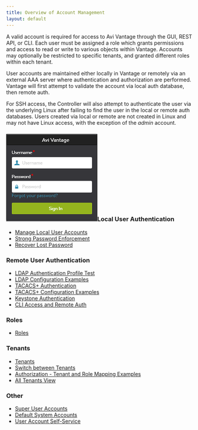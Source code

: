 ```yaml
---
title: Overview of Account Management
layout: default
---
```

A valid account is required for access to Avi Vantage through the GUI, REST API, or CLI. Each user must be assigned a role which grants permissions and access to read or write to various objects within Vantage. Accounts may optionally be restricted to specific tenants, and granted different roles within each tenant.

User accounts are maintained either locally in Vantage or remotely via an external AAA server where authentication and authorization are performed.  Vantage will first attempt to validate the account via local auth database, then remote auth.

For SSH access, the Controller will also attempt to authenticate the user via the underlying Linux after failing to find the user in the local or remote auth databases.  Users created via local or remote are not created in Linux and may not have Linux access, with the exception of the *admin* account.

### <a href="img/Login.png"><img class="size-full wp-image-13315 alignright" src="img/Login.png" alt="Login" width="245" height="235"></a>Local User Authentication

* <a href="/docs/16.2/manage-local-user-accounts">Manage Local User Accounts</a>
* <a href="/docs/16.2/strong-password-enforcement">Strong Password Enforcement</a>
* <a href="/docs/16.2/password-recovery">Recover Lost Password</a> 

### Remote User Authentication

* <a href="/docs/16.2/ldap-auth-profile-test">LDAP Authentication Profile Test</a>
* <a href="/docs/16.2/ldap-configuration-examples">LDAP Configuration Examples</a>
* <a href="/docs/16.2/tacacs-authentication">TACACS+ Authentication</a>
* <a href="/docs/16.2/tacacs-configuration-examples">TACACS+ Configuration Examples</a>
* <a href="/docs/16.2/keystone-authentication">Keystone Authentication</a>
* <a href="/docs/16.2/cli-access">CLI Access and Remote Auth</a> 

### Roles

* <a href="/docs/16.2/user-account-roles">Roles</a> 

### Tenants

* <a href="/docs/16.2/tenants">Tenants</a>
* <a href="/docs/16.2/switch-between-tenants">Switch between Tenants</a>
* <a href="/docs/16.2/authorization-tenant-and-role-mapping-examples">Authorization - Tenant and Role Mapping Examples</a>
* <a href="/docs/16.2/all-tenants-view">All Tenants View</a> 

### Other

* <a href="/docs/16.2/super-user-accounts">Super User Accounts</a>
* <a href="/docs/16.2/default-system-accounts">Default System Accounts</a>
* <a href="/docs/16.2/user-account-self-service">User Account Self-Service</a> 

 

